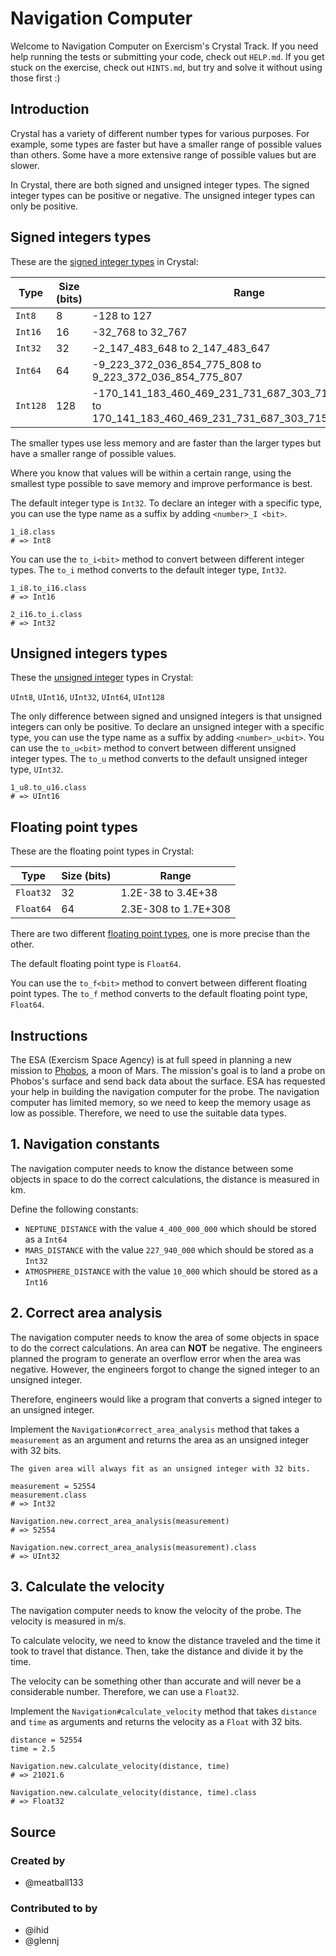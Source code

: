 # Navigation Computer

Welcome to Navigation Computer on Exercism's Crystal Track.
If you need help running the tests or submitting your code, check out `HELP.md`.
If you get stuck on the exercise, check out `HINTS.md`, but try and solve it without using those first :)

## Introduction

Crystal has a variety of different number types for various purposes.
For example, some types are faster but have a smaller range of possible values than others.
Some have a more extensive range of possible values but are slower.

In Crystal, there are both signed and unsigned integer types.
The signed integer types can be positive or negative.
The unsigned integer types can only be positive.

## Signed integers types

These are the [signed integer types][int] in Crystal:

| Type     | Size (bits) | Range                                                                                                       |
| -------- | ----------- | ----------------------------------------------------------------------------------------------------------- |
| `Int8`   | 8           | -128 to 127                                                                                                 |
| `Int16`  | 16          | -32_768 to 32_767                                                                                           |
| `Int32`  | 32          | -2_147_483_648 to 2_147_483_647                                                                             |
| `Int64`  | 64          | -9_223_372_036_854_775_808 to 9_223_372_036_854_775_807                                                     |
| `Int128` | 128         | -170_141_183_460_469_231_731_687_303_715_884_105_728 to 170_141_183_460_469_231_731_687_303_715_884_105_727 |

The smaller types use less memory and are faster than the larger types but have a smaller range of possible values.

Where you know that values will be within a certain range, using the smallest type possible to save memory and improve performance is best.

The default integer type is `Int32`.
To declare an integer with a specific type, you can use the type name as a suffix by adding `<number>_I <bit>`.

```crystal
1_i8.class
# => Int8
```

You can use the `to_i<bit>` method to convert between different integer types.
The `to_i` method converts to the default integer type, `Int32`.

```crystal
1_i8.to_i16.class
# => Int16

2_i16.to_i.class
# => Int32
```

## Unsigned integers types

These the [unsigned integer][uint] types in Crystal:

`UInt8`, `UInt16`, `UInt32`, `UInt64`, `UInt128`

The only difference between signed and unsigned integers is that unsigned integers can only be positive.
To declare an unsigned integer with a specific type, you can use the type name as a suffix by adding `<number>_u<bit>`.
You can use the `to_u<bit>` method to convert between different unsigned integer types.
The `to_u` method converts to the default unsigned integer type, `UInt32`.

```crystal
1_u8.to_u16.class
# => UInt16
```

## Floating point types

These are the floating point types in Crystal:

| Type      | Size (bits) | Range                |
| --------- | ----------- | -------------------- |
| `Float32` | 32          | 1.2E-38 to 3.4E+38   |
| `Float64` | 64          | 2.3E-308 to 1.7E+308 |

There are two different [floating point types][float], one is more precise than the other.

The default floating point type is `Float64`.

You can use the `to_f<bit>` method to convert between different floating point types.
The `to_f` method converts to the default floating point type, `Float64`.

[float]: https://crystal-lang.org/api/latest/Float.html
[int]: https://crystal-lang.org/api/latest/Int.html
[uint]: https://crystal-lang.org/api/latest/UInt32.html

## Instructions

The ESA (Exercism Space Agency) is at full speed in planning a new mission to [Phobos][phobos], a moon of Mars.
The mission's goal is to land a probe on Phobos's surface and send back data about the surface.
ESA has requested your help in building the navigation computer for the probe.
The navigation computer has limited memory, so we need to keep the memory usage as low as possible.
Therefore, we need to use the suitable data types.

## 1. Navigation constants

The navigation computer needs to know the distance between some objects in space to do the correct calculations, the distance is measured in km.

Define the following constants:

- `NEPTUNE_DISTANCE` with the value `4_400_000_000` which should be stored as a `Int64`
- `MARS_DISTANCE` with the value `227_940_000` which should be stored as a `Int32`
- `ATMOSPHERE_DISTANCE` with the value `10_000` which should be stored as a `Int16`

## 2. Correct area analysis

The navigation computer needs to know the area of some objects in space to do the correct calculations.
An area can **NOT** be negative.
The engineers planned the program to generate an overflow error when the area was negative.
However, the engineers forgot to change the signed integer to an unsigned integer.

Therefore, engineers would like a program that converts a signed integer to an unsigned integer.

Implement the `Navigation#correct_area_analysis` method that takes a `measurement` as an argument and returns the area as an unsigned integer with 32 bits.

~~~~exercism/note
The given area will always fit as an unsigned integer with 32 bits.
~~~~

```crystal
measurement = 52554
measurement.class
# => Int32

Navigation.new.correct_area_analysis(measurement)
# => 52554

Navigation.new.correct_area_analysis(measurement).class
# => UInt32
```

## 3. Calculate the velocity

The navigation computer needs to know the velocity of the probe.
The velocity is measured in m/s.

To calculate velocity, we need to know the distance traveled and the time it took to travel that distance.
Then, take the distance and divide it by the time.

The velocity can be something other than accurate and will never be a considerable number.
Therefore, we can use a `Float32`.

Implement the `Navigation#calculate_velocity` method that takes `distance` and `time` as arguments and returns the velocity as a `Float` with 32 bits.

```crystal
distance = 52554
time = 2.5

Navigation.new.calculate_velocity(distance, time)
# => 21021.6

Navigation.new.calculate_velocity(distance, time).class
# => Float32
```

[phobos]: https://en.wikipedia.org/wiki/Phobos_(moon)

## Source

### Created by

- @meatball133

### Contributed to by

- @ihid
- @glennj